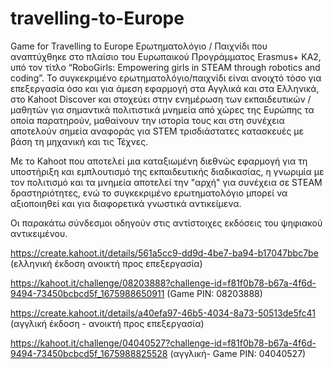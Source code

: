 # travelling-to-Europe
Game for Travelling to Europe
Ερωτηματολόγιο / Παιχνίδι που αναπτύχθηκε στο πλαίσιο του Ευρωπαικού Προγράμματος  Erasmus+ ΚΑ2, υπό τον τίτλο “RoboGirls: Empowering girls in STEAM through robotics and coding”. 
To συγκεκριμένο ερωτηματολόγιο/παιχνίδι  είναι ανοιχτό τόσο για επεξεργασία όσο και για άμεση εφαρμογή στα Αγγλικά και στα Ελληνικά, στο Kahoot Discover και στοχεύει στην ενημέρωση των εκπαιδευτικών / μαθητών για σημαντικά πολιτιστικά μνημεία από χώρες της Ευρώπης τα οποία παρατηρούν, μαθαίνουν την ιστορία τους και στη συνέχεια αποτελούν σημεία αναφοράς για STEM τρισδιάστατες κατασκευές με βάση τη μηχανική και τις Τέχνες. 

Με το Kahoot που αποτελεί μια καταξιωμένη διεθνώς εφαρμογή για τη υποστήριξη και εμπλουτισμό της εκπαιδευτικής διαδικασίας, η γνωριμία με τον πολιτισμό και τα μνημεία αποτελεί την "αρχή" για συνέχεια σε STEAM δραστηριότητες, ενώ το συγκεκριμένο ερωτηματολόγιο μπορεί να αξιοποιηθεί και για διαφορετικά γνωστικά αντικείμενα. 

Οι παρακάτω σύνδεσμοι οδηγούν στις αντίστοιχες εκδόσεις του ψηφιακού αντικειμένου.

https://create.kahoot.it/details/561a5cc9-dd9d-4be7-ba94-b17047bbc7be (ελληνική έκδοση ανοικτή προς επεξεργασία)

https://kahoot.it/challenge/08203888?challenge-id=f81f0b78-b67a-4f6d-9494-73450bcbcd5f_1675988650911 (Game PIN: 08203888)

https://create.kahoot.it/details/a40efa97-46b5-4034-8a73-50513de5fc41 (αγγλική έκδοση - ανοικτή προς επεξεργασία)

https://kahoot.it/challenge/04040527?challenge-id=f81f0b78-b67a-4f6d-9494-73450bcbcd5f_1675988825528 (αγγλική- Game PIN: 04040527)
